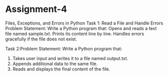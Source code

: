 # Assignment-4
Files, Exceptions, and Errors in Python
Task 1: Read a File and Handle Errors 
Problem Statement:  Write a Python program that:
     Opens and reads a text file named sample.txt.
     Prints its content line by line.
     Handles errors gracefully if the file does not exist.

Task 2:Problem Statement: Write a Python program that:
1.   Takes user input and writes it to a file named output.txt.
2.   Appends additional data to the same file.
3.   Reads and displays the final content of the file.

